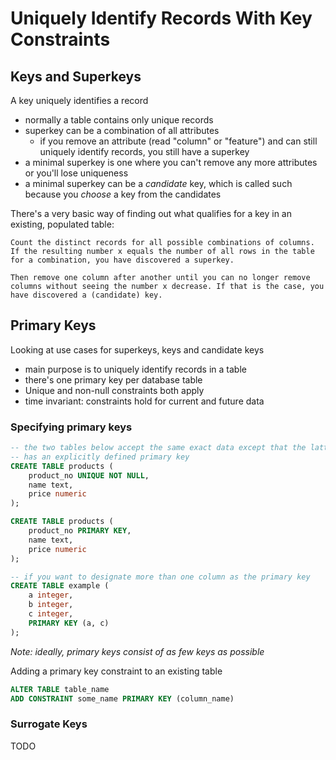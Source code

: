 # Uniquely Identify Records With Key Constraints

## Keys and Superkeys
A key uniquely identifies a record
- normally a table contains only unique records
- superkey can be a combination of all attributes
    - if you remove an attribute (read "column" or "feature") and can still uniquely identify records, you still have a superkey
- a minimal superkey is one where you can't remove any more attributes or you'll lose uniqueness
- a minimal superkey can be a _candidate_ key, which is called such because you _choose_ a key from the candidates

There's a very basic way of finding out what qualifies for a key in an existing, populated table:

    Count the distinct records for all possible combinations of columns. If the resulting number x equals the number of all rows in the table for a combination, you have discovered a superkey.

    Then remove one column after another until you can no longer remove columns without seeing the number x decrease. If that is the case, you have discovered a (candidate) key.

## Primary Keys
Looking at use cases for superkeys, keys and candidate keys
- main purpose is to uniquely identify records in a table
- there's one primary key per database table
- Unique and non-null constraints both apply
- time invariant: constraints hold for current and future data

### Specifying primary keys
```sql
-- the two tables below accept the same exact data except that the latter
-- has an explicitly defined primary key
CREATE TABLE products (
    product_no UNIQUE NOT NULL,
    name text,
    price numeric
);

CREATE TABLE products (
    product_no PRIMARY KEY,
    name text,
    price numeric
);

-- if you want to designate more than one column as the primary key
CREATE TABLE example (
    a integer,
    b integer,
    c integer,
    PRIMARY KEY (a, c)
);
```
_Note: ideally, primary keys consist of as few keys as possible_

Adding a primary key constraint to an existing table
```sql
ALTER TABLE table_name
ADD CONSTRAINT some_name PRIMARY KEY (column_name) 
```

### Surrogate Keys
TODO